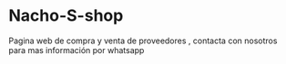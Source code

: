 # Nacho-S-shop
Pagina web de compra y venta de proveedores , contacta con nosotros para mas información por whatsapp
